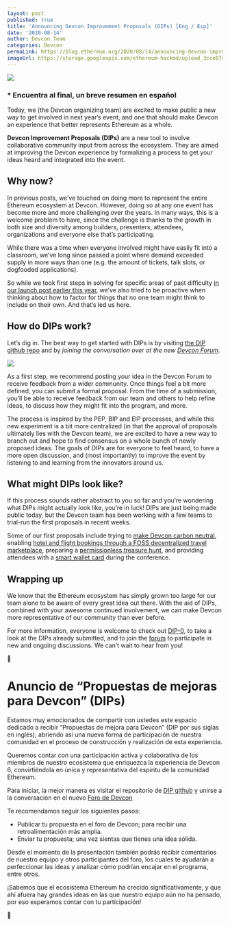 ```yaml
---
layout: post
published: true
title: 'Announcing Devcon Improvement Proposals (DIPs) [Eng / Esp]'
date: '2020-08-14'
author: Devcon Team
categories: Devcon
permaLink: https://blog.ethereum.org/2020/08/14/announcing-devcon-improvement-proposals/
imageUrl: https://storage.googleapis.com/ethereum-hackmd/upload_3cce07d58a164be59f66c80f3bee57aa.png
---
```


![](https://storage.googleapis.com/ethereum-hackmd/upload_3cce07d58a164be59f66c80f3bee57aa.png)

### \* Encuentra al final, un breve resumen en español

Today, we (the Devcon organizing team) are excited to make public a new way to get involved in next year’s event, and one that should make Devcon an experience that better represents Ethereum as a whole.

**Devcon Improvement Proposals (DIPs)** are a new tool to involve collaborative community input from across the ecosystem. They are aimed at improving the Devcon experience by formalizing a process to get your ideas heard and integrated into the event.

## Why now?

In previous posts, we’ve touched on doing more to represent the entire Ethereum ecosystem at Devcon. However, doing so at any one event has become more and more challenging over the years. In many ways, this is a welcome problem to have, since the challenge is thanks to the growth in both size and diversity among builders, presenters, attendees, organizations and everyone else that’s participating.

While there was a time when everyone involved might have easily fit into a classroom, we’ve long since passed a point where demand exceeded supply in more ways than one (e.g. the amount of tickets, talk slots, or dogfooded applications).

So while we took first steps in solving for specific areas of past difficulty [in our launch post earlier this year](https://blog.ethereum.org/2020/03/02/devcon-whats-ahead/), we’ve also tried to be proactive when thinking about how to factor for things that no one team might think to include on their own. And that’s led us here.

## How do DIPs work?

Let’s dig in. The best way to get started with DIPs is by visiting [the DIP github repo](https://github.com/efdevcon/DIPs) and by _joining the conversation over at the new [Devcon Forum](https://forum.devcon.org/)_.

![](https://storage.googleapis.com/ethereum-hackmd/upload_f0ef8792876aa45c70462fd4b7271c05.png)

As a first step, we recommend posting your idea in the Devcon Forum to receive feedback from a wider community. Once things feel a bit more defined, you can submit a formal proposal. From the time of a submission, you’ll be able to receive feedback from our team and others to help refine ideas, to discuss how they might fit into the program, and more.

The process is inspired by the PEP, BIP and EIP processes, and while this new experiment is a bit more centralized (in that the approval of proposals ultimately lies with the Devcon team), we are excited to have a new way to branch out and hope to find consensus on a whole bunch of newly proposed ideas. The goals of DIPs are for everyone to feel heard, to have a more open discussion, and (most importantly) to improve the event by listening to and learning from the innovators around us.

## What might DIPs look like?

If this process sounds rather abstract to you so far and you’re wondering what DIPs might actually look like, you’re in luck! DIPs are just being made public today, but the Devcon team has been working with a few teams to trial-run the first proposals in recent weeks.

Some of our first proposals include trying to [make Devcon carbon neutral](https://github.com/efdevcon/DIPs/blob/master/DIPs/DIP-1.md), enabling [hotel and flight bookings through a FOSS decentralized travel marketplace](https://github.com/efdevcon/DIPs/pull/3), preparing a [permissionless treasure hunt](https://github.com/efdevcon/DIPs/blob/master/DIPs/DIP-4.md), and providing attendees with a [smart wallet card](https://github.com/efdevcon/DIPs/blob/master/DIPs/DIP-5.md) during the conference.

## Wrapping up

We know that the Ethereum ecosystem has simply grown too large for our team alone to be aware of every great idea out there. With the aid of DIPs, combined with your awesome continued involvement, we can make Devcon more representative of our community than ever before.

For more information, everyone is welcome to check out [DIP-0](https://github.com/efdevcon/DIPs/blob/master/DIPs/DIP-0.md), to take a look at the DIPs already submitted, and to join the [forum](https://forum.devcon.org/) to participate in new and ongoing discussions. We can’t wait to hear from you!

🦄

# Anuncio de “Propuestas de mejoras para Devcon” (DIPs)

Estamos muy emocionados de compartir con ustedes este espacio dedicado a recibir “Propuestas de mejora para Devcon” (DIP por sus siglas en inglés); abriendo así una nueva forma de participación de nuestra comunidad en el proceso de construcción y realización de esta experiencia.

Queremos contar con una participación activa y colaborativa de los miembros de nuestro ecosistema que enriquezca la experiencia de Devcon 6, convirtiéndola en única y representativa del espíritu de la comunidad Ethereum.

Para iniciar, la mejor manera es visitar el repositorio de [DIP github](https://github.com/efdevcon/DIPs) y unirse a la conversación en el nuevo [Foro de Devcon](https://forum.devcon.org/)

Te recomendamos seguir los siguientes pasos:

- Publicar tu propuesta en el foro de Devcon; para recibir una retroalimentación más amplia.
- Enviar tu propuesta; una vez sientas que tienes una idea sólida.

Desde el momento de la presentación también podrás recibir comentarios de nuestro equipo y otros participantes del foro, los cuales te ayudarán a perfeccionar las ideas y analizar cómo podrían encajar en el programa, entre otros.

¡Sabemos que el ecosistema Ethereum ha crecido significativamente, y que ahí afuera hay grandes ideas en las que nuestro equipo aún no ha pensado, por eso esperamos contar con tu participación!

🦄
